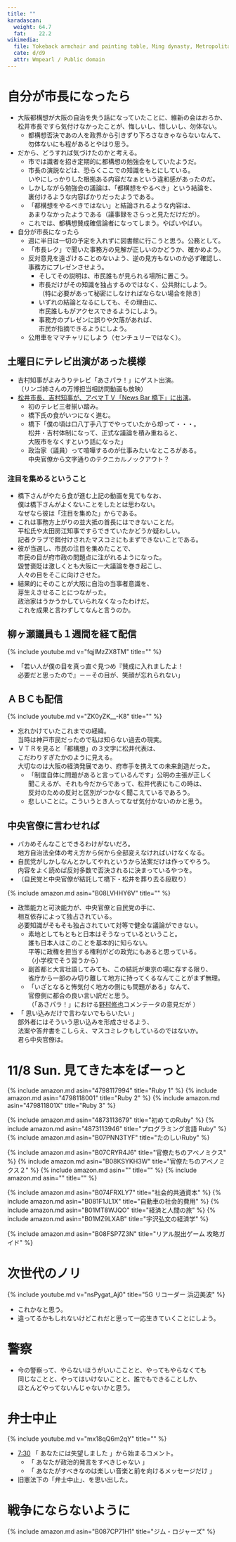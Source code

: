 ```yaml
---
title: ""
karadascan:
  weight: 64.7
  fat:    22.2
wikimedia:
  file: Yokeback armchair and painting table, Ming dynasty, Metropolitan Museum of Art.jpg
  cate: d/d9
  attr: Wmpearl / Public domain
---
```


# 自分が市長になったら

* 大阪都構想が大阪の自治を失う話になっていたことに、維新の会はおろか、  
  松井市長ですら気付けなかったことが、悔しいし、惜しいし、勿体ない。  
  * 都構想否決であの人を政界から引きずり下ろさなきゃならないなんて、  
    勿体ないにも程があるとやはり思う。
* だから、どうすれば気づけたのかと考える。
  * 市では識者を招き定期的に都構想の勉強会をしていたようだ。
  * 市長の演説などは、恐らくここでの知識をもとにしている。  
    いやにしっかりした根拠ある内容だなぁという違和感があったのだ。
  * しかしながら勉強会の議論は、「都構想をやるべき」という結論を、  
    裏付けるような内容ばかりだったようである。
  * 「都構想をやるべきではない」と結論されるような内容は、  
    あまりなかったようである（議事録をさらっと見ただけだが）。
  * これでは、都構想賛成確信論者になってしまう。やばいやばい。
* 自分が市長になったら
  * 週に半日は一切の予定を入れずに図書館に行こうと思う。公務として。
  * 「市長レク」で聞いた事務方の見解が正しいのかどうか、確かめよう。
  * 反対意見を遠ざけることのないよう、逆の見方もないのか必ず確認し、  
    事務方にプレゼンさせよう。  
	* そしてその説明は、市民誰もが見られる場所に置こう。  
	* 市長だけがその知識を独占するのではなく、公共財にしよう。  
	  （特に必要があって秘密にしなければならない場合を除き）
	* いずれの結論となるにしても、その理由に、  
	  市民誰しもがアクセスできるようにしよう。
	* 事務方のプレゼンに誤りや欠落があれば、  
	  市民が指摘できるようにしよう。
  * 公用車をママチャリにしよう（センチュリーではなく）。


## 土曜日にテレビ出演があった模様

* 吉村知事がよみうりテレビ「あさパラ！」にゲスト出演。  
  （リンゴ姉さんの万博担当相訪問動画も放映）
* [松井市長、吉村知事が、アベマＴＶ「News Bar 橋下」に出演](https://abema.tv/video/episode/89-77_s10_p98)。
  * 初のテレビ三者揃い踏み。
  * 橋下氏の食がいつになく進む。
  * 橋下「僕の頃は口八丁手八丁でやっていたから却って・・・。  
    松井・吉村体制になって、正式な議論を積み重ねると、  
	大阪市をなくすという話になった」
  * 政治家（議員）って喧嘩するのが仕事みたいなところがある。  
    中央官僚から文字通りのテクニカルノックアウト？

### 注目を集めるということ

* 橋下さんがやたら食が進む上記の動画を見てもなお、  
  僕は橋下さんがよくないことをしたとは思わない。  
  なぜなら彼は「注目を集めた」からである。  
* これは事務方上がりの並大抵の首長にはできないことだ。  
  平松氏や太田房江知事ですらできていたかどうか疑わしい。  
  記者クラブで餌付けされたマスコミにもまずできないことである。
* 彼が当選し、市民の注目を集めたことで、  
  市民の目が府市政の問題点に注がれるようになった。  
  毀誉褒貶は激しくとも大阪に一大議論を巻き起こし、  
  人々の目をそこに向けさせた。
* 結果的にそのことが大阪に自治の当事者意識を、  
  芽生えさせることにつながった。  
  政治家はうかうかしていられなくなったわけだ。  
  これを成果と言わずしてなんと言うのか。


## 柳ヶ瀬議員も１週間を経て配信

{% include youtube.md v="fqjIMzZX8TM" title="" %}

* 「若い人が僕の目を真っ直ぐ見つめ『賛成に入れましたよ！  
  必要だと思ったので』－－その目が、笑顔が忘れられない」


## ＡＢＣも配信

{% include youtube.md v="ZK0yZK__-K8" title="" %}

* 忘れかけていたこれまでの経緯。  
  当時は神戸市民だったので私は知らない過去の現実。
* ＶＴＲを見ると「都構想」の３文字に松井代表は、  
  こだわりすぎたかのように見える。  
  大切なのは大阪の経済発展であり、府市手を携えての未来創造だった。
  * 「制度自体に問題があると言っているんです」公明の主張が正しく  
    聞こえるが、それも今だからであって、松井代表にもこの時は、  
	反対のための反対と区別がつかなく聞こえているであろう。  
  * 悲しいことに。こういうとき人ってなぜ気付かないのかと思う。


## 中央官僚に言わせれば

* バカめそんなことできるわけがないだろ。  
  地方自治法全体の考え方から何から全部変えなければいけなくなる。
* 自民党がしかしなんとかしてやれというから法案だけは作ってやろう。  
  内容をよく読めば反対多数で否決されるに決まっているやつを。
* （自民党と中央官僚が結託して橋下・松井を葬り去る段取り）

{% include amazon.md asin="B08LVHHY6V" title="" %}

* 政策能力と可決能力が、中央官僚と自民党の手に、  
  相互依存によって独占されている。  
  必要知識がそもそも独占されていて対等で健全な議論ができない。  
  * 素地としてもともと日本はそうなっているということ。  
    誰も日本人はこのことを基本的に知らない。  
	平等に政権を担当する権利がどの政党にもあると思っている。  
	（小学校でそう習うから）
  * 副首都と大言壮語してみても、この結託が東京の場に存する限り、  
    省庁から一部のみ切り離して地方に持ってくるなんてことがまず無理。
  * 「いざとなると怖気付く地方の側にも問題がある」なんて、  
    官僚側に都合の良い言い訳だと思う。  
	（「あさパラ！」における[野村修也](https://ja.wikipedia.org/wiki/野村修也)コメンテータの意見だが ）
* 「 思い込みだけで言わないでもらいたい 」  
  部外者にはそういう思い込みを形成させるよう、  
  法案や答弁書をこしらえ、マスコミレクもしているのではないか。  
  君ら中央官僚は。


# 11/8 Sun. 見てきた本をばーっと

{% include amazon.md asin="4798117994" title="Ruby 1" %}
{% include amazon.md asin="4798118001" title="Ruby 2" %}
{% include amazon.md asin="479811801X" title="Ruby 3" %}

{% include amazon.md asin="4873113679" title="初めてのRuby" %}
{% include amazon.md asin="4873113946" title="プログラミング言語 Ruby" %}
{% include amazon.md asin="B07PNN3TYF" title="たのしいRuby" %}

{% include amazon.md asin="B07CRYR4J6" title="官僚たちのアベノミクス" %}
{% include amazon.md asin="B08KSYKH3W" title="官僚たちのアベノミクス２" %}
{% include amazon.md asin="" title="" %}
{% include amazon.md asin="" title="" %}

{% include amazon.md asin="B074FRXLY7" title="社会的共通資本" %}
{% include amazon.md asin="B081F1JL1X" title="自動車の社会的費用" %}
{% include amazon.md asin="B01MT8WJQO" title="経済と人間の旅" %}
{% include amazon.md asin="B01MZ9LXAB" title="宇沢弘文の経済学" %}

{% include amazon.md asin="B08FSP7Z3N" title="リアル脱出ゲーム 攻略ガイド" %}


# 次世代のノリ

{% include youtube.md v="nsPygat_Aj0" title="5G リコーダー 浜辺美波" %}

* これかなと思う。
* 違ってるかもしれないけどこれだと思って一応生きていくことにしよう。


# 警察

* 今の警察って、やらないほうがいいこことと、やってもやらなくても  
  同じなことと、やってはいけないことと、誰でもできることしか、  
  ほとんどやってないんじゃないかと思う。


# 弁士中止

{% include youtube.md v="mx18qQ6m2qY" title="" %}

* [7:30](https://youtu.be/mx18qQ6m2qY?t=450)
  「 あなたには失望しました 」から始まるコメント。
  * 「 あなたが政治的発言をすべきじゃない 」
  * 「 あなたがすべきなのは楽しい音楽と前を向けるメッセージだけ 」
* 旧憲法下の「弁士中止」、を思い出した。


# 戦争にならないように

{% include amazon.md asin="B087CP71H1" title="ジム・ロジャーズ" %}
